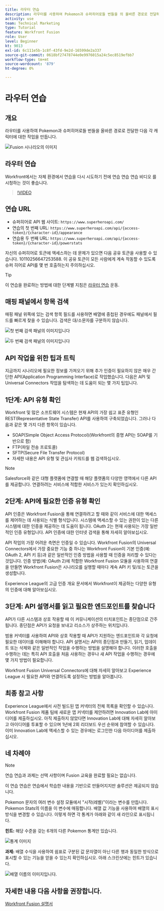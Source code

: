 ```yaml
---
title: 라우터 연습
description: 라우터를 사용하여 Pokemon과 슈퍼히어로들 번들을 의 올바른 경로로 전달하는 방법을 알아봅니다. [!DNL Adobe Workfront Fusion].
activity: use
team: Technical Marketing
type: Tutorial
feature: Workfront Fusion
role: User
level: Beginner
kt: 9013
exl-id: 6c111e5b-1c8f-43fd-9e2d-16599de2a337
source-git-commit: 0618bf27478744e0e9976015a24c5ec8519efbb7
workflow-type: tm+mt
source-wordcount: '879'
ht-degree: 0%

---
```


# 라우터 연습

## 개요

라우터를 사용하여 Pokemon과 슈퍼히어로들 번들을 올바른 경로로 전달한 다음 각 캐릭터에 대한 작업을 만듭니다.

![Fusion 시나리오의 이미지](assets/universal-connectors-and-routing-2.png)

## 라우터 연습

Workfront에서는 자체 환경에서 연습을 다시 시도하기 전에 연습 연습 연습 비디오 를 시청하는 것이 좋습니다.

>[!VIDEO](https://video.tv.adobe.com/v/335272/?quality=12)

## 연습 URL

* 슈퍼히어로 API 웹 사이트: `https://www.superheroapi.com/`
* 연습의 첫 번째 URL: `https://www.superheroapi.com/api/{access-token}/{character-id}/appearance`
* 연습용 두 번째 URL: `https://www.superheroapi.com/api/{access-token}/{character-id}/powerstats`

자신의 슈퍼히어로 토큰에 액세스하는 데 문제가 있으면 다음 공유 토큰을 사용할 수 있습니다. 10110256647253588. 이 공유 토큰이 모든 사람에게 계속 작동할 수 있도록 슈퍼 히어로 API를 몇 번 호출하는지 주의하십시오.

>[!TIP]
>
>이 연습을 완료하는 방법에 대한 단계별 지침은 [라우터 연습](https://experienceleague.adobe.com/docs/workfront-learn/tutorials-workfront/fusion/exercises/routers.html?lang=en) 운동.


## 매핑 패널에서 항목 검색

매핑 패널 위쪽에 있는 검색 항목 필드를 사용하면 배열에 중첩된 경우에도 패널에서 필드를 빠르게 찾을 수 있습니다. 검색은 대/소문자를 구분하지 않습니다.

![첫 번째 검색 패널의 이미지입니다](assets/universal-connectors-and-routing-3.png)

![두 번째 검색 패널의 이미지입니다](assets/universal-connectors-and-routing-4.png)

## API 작업을 위한 팁과 트릭

지금까지 시나리오에 필요한 정보를 가져오기 위해 추가 인증이 필요하지 않은 매우 간단한 API(Application Programming Interface)로 작업했습니다. 다음은 API 및 Universal Connectors 작업을 탐색하는 데 도움이 되는 몇 가지 팁입니다.

## 1단계: API 유형 확인

Workfront 및 많은 소프트웨어 시스템은 현재 API의 가장 쉽고 표준 유형인 REST(Representative State Transfer) API를 사용하여 구축되었습니다. 그러나 다음과 같은 몇 가지 다른 항목이 있습니다.

* SOAP(Simple Object Access Protocol)(Workfront의 증명 API는 SOAP를 기반으로 함)
* FTP(파일 전송 프로토콜)
* SFTP(Secure File Transfer Protocol)
* 자세한 내용은 API 유형 및 관심사 키워드를 웹 검색하십시오.

>[!NOTE]
>
>Salesforce와 같은 대형 플랫폼에 연결할 때 해당 플랫폼의 다양한 영역에서 다른 API를 제공합니다. 연결하려는 서비스에 적합한 서비스가 있는지 확인하십시오.

## 2단계: API에 필요한 인증 유형 확인

API 인증은 Workfront Fusion을 통해 연결하려고 할 때와 같이 서비스에 대한 액세스를 제어하는 데 사용되는 식별 형식입니다. 시스템에 액세스할 수 있는 권한이 있는 다른 시스템에 대한 인증을 제공하는 데 도움이 됩니다. OAuth 2는 현재 사용되는 가장 일반적인 인증 유형입니다. API 인증에 대한 인터넷 검색을 통해 자세히 알아보십시오.

API 작업의 가장 어려운 측면은 인증일 수 있습니다. Workfront Fusion의 Universal Connectors에서 가장 중요한 기능 중 하나는 Workfront Fusion이 기본 인증(예: OAuth 2, API 키 등)과 같은 일반적인 인증 방법을 사용할 때 인증을 처리할 수 있다는 것입니다. 인증 방법(예: OAuth 2)에 적합한 Workfront Fusion 모듈을 사용하여 연결을 만들면 Workfront Fusion은 시나리오를 실행할 때마다 계속 API 키 및/또는 토큰을 생성합니다.

Experience League의 고급 인증 개요 문서에서 Workfront이 제공하는 다양한 유형의 인증에 대해 알아보십시오.

## 3단계: API 설명서를 읽고 필요한 엔드포인트를 찾습니다

API가 다른 시스템과 상호 작용할 때 이 커뮤니케이션의 터치포인트는 종단점으로 간주됩니다. 종단점은 API가 요청을 보내고 리소스가 상주하는 위치입니다.

범용 커넥터를 사용하여 API와 상호 작용할 때 API가 지원하는 엔드포인트와 각 요청에 필요한 데이터를 이해해야 합니다. API 설명서는 API의 종단점과 만들기, 읽기, 업데이트 또는 삭제와 같은 일반적인 작업을 수행하는 방법을 설명해야 합니다. 이러한 호출을 수행하는 데는 특히 API 호출을 처음 사용하는 경우나 새 API 작업을 수행하는 경우에 몇 가지 방법이 필요합니다.

Workfront Fusion Universal Connectors에 대해 자세히 알아보고 Experience League 시 필요한 API와 연결하도록 설정하는 방법을 알아봅니다.

## 최종 참고 사항

Experience League에서 사전 빌드된 앱 커넥터의 전체 목록을 확인할 수 있습니다. Workfront Fusion 제품 팀에 새로운 앱 커넥터를 제안하려면 Innovation Lab에 아이디어를 제출하십시오. 아직 제출하지 않았다면 Innovation Lab에 대해 자세히 알아보고 아이디어를 투표할 수 있으며 1년에 2회 리더보드 우선 순위에 참여할 수 있습니다. 이미 Innovation Lab에 액세스할 수 있는 경우에는 로그인한 다음 아이디어를 제출하십시오.

## 네 차례야

>[!NOTE]
>
>연습 연습과 과제는 선택 사항이며 Fusion 교육을 완료할 필요는 없습니다.

이 연습 연습은 연습에서 학습한 내용을 기반으로 만들어지지만 솔루션은 제공되지 않습니다.

Pokemon 문자의 여러 변수 설정 모듈에서 &quot;시작(레벨)&quot;이라는 변수를 만듭니다. Pokemon Stats의 이름을 이 변수에 매핑합니다. 배열 값 기능을 사용하여 배열의 표시 방식을 변경할 수 있습니다. 이렇게 하면 각 통계가 아래와 같이 새 라인으로 표시됩니다.

**힌트:** 해당 수준을 갖는 6개의 다른 Pokemon 통계만 있습니다.

![통계 이미지](assets/universal-connectors-and-routing-5.png)

**과제:** 배열 수식을 사용하여 쉼표로 구분된 값 문자열이 아닌 다른 행과 동일한 방식으로 표시할 수 있는 기능을 얻을 수 있는지 확인하십시오. 아래 스크린샷에는 힌트가 있습니다.

![배열 이름의 이미지입니다.](assets/universal-connectors-and-routing-6.png)

## 자세한 내용 다음 사항을 권장합니다.

[Workfront Fusion 설명서](https://experienceleague.adobe.com/docs/workfront/using/adobe-workfront-fusion/workfront-fusion-2.html?lang=en)
